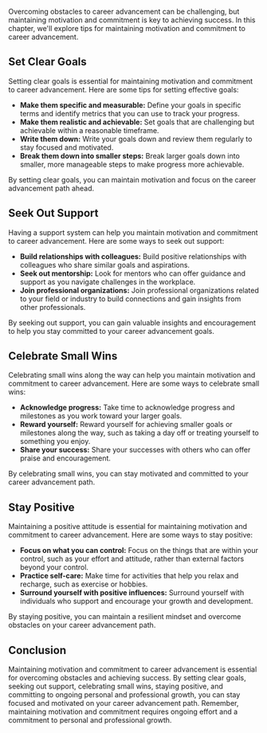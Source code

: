 
Overcoming obstacles to career advancement can be challenging, but maintaining motivation and commitment is key to achieving success. In this chapter, we'll explore tips for maintaining motivation and commitment to career advancement.

Set Clear Goals
---------------

Setting clear goals is essential for maintaining motivation and commitment to career advancement. Here are some tips for setting effective goals:

* **Make them specific and measurable:** Define your goals in specific terms and identify metrics that you can use to track your progress.
* **Make them realistic and achievable:** Set goals that are challenging but achievable within a reasonable timeframe.
* **Write them down:** Write your goals down and review them regularly to stay focused and motivated.
* **Break them down into smaller steps:** Break larger goals down into smaller, more manageable steps to make progress more achievable.

By setting clear goals, you can maintain motivation and focus on the career advancement path ahead.

Seek Out Support
----------------

Having a support system can help you maintain motivation and commitment to career advancement. Here are some ways to seek out support:

* **Build relationships with colleagues:** Build positive relationships with colleagues who share similar goals and aspirations.
* **Seek out mentorship:** Look for mentors who can offer guidance and support as you navigate challenges in the workplace.
* **Join professional organizations:** Join professional organizations related to your field or industry to build connections and gain insights from other professionals.

By seeking out support, you can gain valuable insights and encouragement to help you stay committed to your career advancement goals.

Celebrate Small Wins
--------------------

Celebrating small wins along the way can help you maintain motivation and commitment to career advancement. Here are some ways to celebrate small wins:

* **Acknowledge progress:** Take time to acknowledge progress and milestones as you work toward your larger goals.
* **Reward yourself:** Reward yourself for achieving smaller goals or milestones along the way, such as taking a day off or treating yourself to something you enjoy.
* **Share your success:** Share your successes with others who can offer praise and encouragement.

By celebrating small wins, you can stay motivated and committed to your career advancement path.

Stay Positive
-------------

Maintaining a positive attitude is essential for maintaining motivation and commitment to career advancement. Here are some ways to stay positive:

* **Focus on what you can control:** Focus on the things that are within your control, such as your effort and attitude, rather than external factors beyond your control.
* **Practice self-care:** Make time for activities that help you relax and recharge, such as exercise or hobbies.
* **Surround yourself with positive influences:** Surround yourself with individuals who support and encourage your growth and development.

By staying positive, you can maintain a resilient mindset and overcome obstacles on your career advancement path.

Conclusion
----------

Maintaining motivation and commitment to career advancement is essential for overcoming obstacles and achieving success. By setting clear goals, seeking out support, celebrating small wins, staying positive, and committing to ongoing personal and professional growth, you can stay focused and motivated on your career advancement path. Remember, maintaining motivation and commitment requires ongoing effort and a commitment to personal and professional growth.

